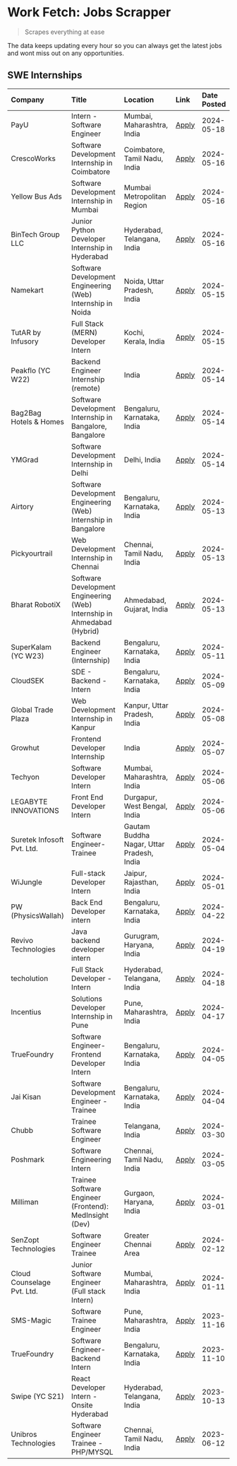 # Work Fetch: Jobs Scrapper
> Scrapes everything at ease

The data keeps updating every hour so you can always get the latest jobs and wont miss out on any opportunities.

## SWE Internships
<!--START_SECTION:workfetch-->
| Company                    | Title                                                                   | Location                                  | Link                                                                                                                                                                                                                                                                                    | Date Posted   |
|:---------------------------|:------------------------------------------------------------------------|:------------------------------------------|:----------------------------------------------------------------------------------------------------------------------------------------------------------------------------------------------------------------------------------------------------------------------------------------|:--------------|
| PayU                       | Intern - Software Engineer                                              | Mumbai, Maharashtra, India                | [Apply](https://in.linkedin.com/jobs/view/intern-software-engineer-at-payu-3929609301?position=5&pageNum=0&refId=Ao%2Fq3yYDnvuPM61h5qngUQ%3D%3D&trackingId=%2F65uGftPchkKmHaWI9rL%2FA%3D%3D&trk=public_jobs_jserp-result_search-card)                                                   | 2024-05-18    |
| CrescoWorks                | Software Development Internship in Coimbatore                           | Coimbatore, Tamil Nadu, India             | [Apply](https://in.linkedin.com/jobs/view/software-development-internship-in-coimbatore-at-crescoworks-3928264279?position=25&pageNum=0&refId=Ao%2Fq3yYDnvuPM61h5qngUQ%3D%3D&trackingId=u5Y7D%2FtpWzNeQwnv3ATxUw%3D%3D&trk=public_jobs_jserp-result_search-card)                        | 2024-05-16    |
| Yellow Bus Ads             | Software Development Internship in Mumbai                               | Mumbai Metropolitan Region                | [Apply](https://in.linkedin.com/jobs/view/software-development-internship-in-mumbai-at-yellow-bus-ads-3928262363?position=28&pageNum=0&refId=Ao%2Fq3yYDnvuPM61h5qngUQ%3D%3D&trackingId=4yRc%2BusLPvxib4iDG8C41Q%3D%3D&trk=public_jobs_jserp-result_search-card)                         | 2024-05-16    |
| BinTech Group LLC          | Junior Python Developer Internship in Hyderabad                         | Hyderabad, Telangana, India               | [Apply](https://in.linkedin.com/jobs/view/junior-python-developer-internship-in-hyderabad-at-bintech-group-llc-3928263481?position=41&pageNum=0&refId=Ao%2Fq3yYDnvuPM61h5qngUQ%3D%3D&trackingId=oxffJ6M%2BhaXbzXSdb%2FIzeg%3D%3D&trk=public_jobs_jserp-result_search-card)              | 2024-05-16    |
| Namekart                   | Software Development Engineering (Web) Internship in Noida              | Noida, Uttar Pradesh, India               | [Apply](https://in.linkedin.com/jobs/view/software-development-engineering-web-internship-in-noida-at-namekart-3927112610?position=3&pageNum=0&refId=Ao%2Fq3yYDnvuPM61h5qngUQ%3D%3D&trackingId=UsvXH%2BPUgG%2F4S7LTN0f30Q%3D%3D&trk=public_jobs_jserp-result_search-card)               | 2024-05-15    |
| TutAR by Infusory          | Full Stack (MERN) Developer Intern                                      | Kochi, Kerala, India                      | [Apply](https://in.linkedin.com/jobs/view/full-stack-mern-developer-intern-at-tutar-by-infusory-3926190396?position=39&pageNum=0&refId=Ao%2Fq3yYDnvuPM61h5qngUQ%3D%3D&trackingId=eyMuKCYuS9OLItzrLOKI8g%3D%3D&trk=public_jobs_jserp-result_search-card)                                 | 2024-05-15    |
| Peakflo (YC W22)           | Backend Engineer Internship (remote)                                    | India                                     | [Apply](https://in.linkedin.com/jobs/view/backend-engineer-internship-remote-at-peakflo-yc-w22-3925243704?position=7&pageNum=0&refId=Ao%2Fq3yYDnvuPM61h5qngUQ%3D%3D&trackingId=uUgrwP7OsGKs0QgRCq7%2Fww%3D%3D&trk=public_jobs_jserp-result_search-card)                                 | 2024-05-14    |
| Bag2Bag Hotels & Homes     | Software Development Internship in Bangalore, Bangalore                 | Bengaluru, Karnataka, India               | [Apply](https://in.linkedin.com/jobs/view/software-development-internship-in-bangalore-bangalore-at-bag2bag-hotels-homes-3925888541?position=17&pageNum=0&refId=Ao%2Fq3yYDnvuPM61h5qngUQ%3D%3D&trackingId=BPN0jkZMbmvIl58uxjh0Fg%3D%3D&trk=public_jobs_jserp-result_search-card)        | 2024-05-14    |
| YMGrad                     | Software Development Internship in Delhi                                | Delhi, India                              | [Apply](https://in.linkedin.com/jobs/view/software-development-internship-in-delhi-at-ymgrad-3925891007?position=38&pageNum=0&refId=Ao%2Fq3yYDnvuPM61h5qngUQ%3D%3D&trackingId=otL5pLV6WpB842atYR3khg%3D%3D&trk=public_jobs_jserp-result_search-card)                                    | 2024-05-14    |
| Airtory                    | Software Development Engineering (Web) Internship in Bangalore          | Bengaluru, Karnataka, India               | [Apply](https://in.linkedin.com/jobs/view/software-development-engineering-web-internship-in-bangalore-at-airtory-3925101275?position=2&pageNum=0&refId=Ao%2Fq3yYDnvuPM61h5qngUQ%3D%3D&trackingId=Y60u7lVZBf498%2BvBUWfmuw%3D%3D&trk=public_jobs_jserp-result_search-card)              | 2024-05-13    |
| Pickyourtrail              | Web Development Internship in Chennai                                   | Chennai, Tamil Nadu, India                | [Apply](https://in.linkedin.com/jobs/view/web-development-internship-in-chennai-at-pickyourtrail-3924894949?position=20&pageNum=0&refId=Ao%2Fq3yYDnvuPM61h5qngUQ%3D%3D&trackingId=4F8sybVdyRb2lRLE%2BTu19A%3D%3D&trk=public_jobs_jserp-result_search-card)                              | 2024-05-13    |
| Bharat RobotiX             | Software Development Engineering (Web) Internship in Ahmedabad (Hybrid) | Ahmedabad, Gujarat, India                 | [Apply](https://in.linkedin.com/jobs/view/software-development-engineering-web-internship-in-ahmedabad-hybrid-at-bharat-robotix-3924897657?position=35&pageNum=0&refId=Ao%2Fq3yYDnvuPM61h5qngUQ%3D%3D&trackingId=Cy5Lo3rj7dE6QpO39AFhwg%3D%3D&trk=public_jobs_jserp-result_search-card) | 2024-05-13    |
| SuperKalam (YC W23)        | Backend Engineer (Internship)                                           | Bengaluru, Karnataka, India               | [Apply](https://in.linkedin.com/jobs/view/backend-engineer-internship-at-superkalam-yc-w23-3922671591?position=30&pageNum=0&refId=Ao%2Fq3yYDnvuPM61h5qngUQ%3D%3D&trackingId=NbeFn5ZMRhl%2Busp3rZkadg%3D%3D&trk=public_jobs_jserp-result_search-card)                                    | 2024-05-11    |
| CloudSEK                   | SDE - Backend - Intern                                                  | Bengaluru, Karnataka, India               | [Apply](https://in.linkedin.com/jobs/view/sde-backend-intern-at-cloudsek-3920377259?position=26&pageNum=0&refId=Ao%2Fq3yYDnvuPM61h5qngUQ%3D%3D&trackingId=RPbX3UTAFiwQY6BKsPHLMQ%3D%3D&trk=public_jobs_jserp-result_search-card)                                                        | 2024-05-09    |
| Global Trade Plaza         | Web Development Internship in Kanpur                                    | Kanpur, Uttar Pradesh, India              | [Apply](https://in.linkedin.com/jobs/view/web-development-internship-in-kanpur-at-global-trade-plaza-3921430242?position=21&pageNum=0&refId=Ao%2Fq3yYDnvuPM61h5qngUQ%3D%3D&trackingId=qNArKr3eJKOVfk4WaHPwvg%3D%3D&trk=public_jobs_jserp-result_search-card)                            | 2024-05-08    |
| Growhut                    | Frontend Developer Internship                                           | India                                     | [Apply](https://in.linkedin.com/jobs/view/frontend-developer-internship-at-growhut-3916739895?position=34&pageNum=0&refId=Ao%2Fq3yYDnvuPM61h5qngUQ%3D%3D&trackingId=v4yV4EFz%2FprzgnrwkqAGDw%3D%3D&trk=public_jobs_jserp-result_search-card)                                            | 2024-05-07    |
| Techyon                    | Software Developer Intern                                               | Mumbai, Maharashtra, India                | [Apply](https://in.linkedin.com/jobs/view/software-developer-intern-at-techyon-3917863085?position=47&pageNum=0&refId=Ao%2Fq3yYDnvuPM61h5qngUQ%3D%3D&trackingId=F%2Feap33RoCx3Y6Ug4g72kg%3D%3D&trk=public_jobs_jserp-result_search-card)                                                | 2024-05-06    |
| LEGABYTE INNOVATIONS       | Front End  Developer Intern                                             | Durgapur, West Bengal, India              | [Apply](https://in.linkedin.com/jobs/view/front-end-developer-intern-at-legabyte-innovations-3918718185?position=59&pageNum=0&refId=Ao%2Fq3yYDnvuPM61h5qngUQ%3D%3D&trackingId=m8IOdKmLmmYHIzAfl0g%2Bog%3D%3D&trk=public_jobs_jserp-result_search-card)                                  | 2024-05-06    |
| Suretek Infosoft Pvt. Ltd. | Software Engineer-Trainee                                               | Gautam Buddha Nagar, Uttar Pradesh, India | [Apply](https://in.linkedin.com/jobs/view/software-engineer-trainee-at-suretek-infosoft-pvt-ltd-3916999948?position=37&pageNum=0&refId=Ao%2Fq3yYDnvuPM61h5qngUQ%3D%3D&trackingId=DbWYk3tvjCG6FJcRyj2wpw%3D%3D&trk=public_jobs_jserp-result_search-card)                                 | 2024-05-04    |
| WiJungle                   | Full-stack Developer Intern                                             | Jaipur, Rajasthan, India                  | [Apply](https://in.linkedin.com/jobs/view/full-stack-developer-intern-at-wijungle-3912864543?position=60&pageNum=0&refId=Ao%2Fq3yYDnvuPM61h5qngUQ%3D%3D&trackingId=Pi1kVm2dqYM9gpY2Pvnzbw%3D%3D&trk=public_jobs_jserp-result_search-card)                                               | 2024-05-01    |
| PW (PhysicsWallah)         | Back End Developer intern                                               | Bengaluru, Karnataka, India               | [Apply](https://in.linkedin.com/jobs/view/back-end-developer-intern-at-pw-physicswallah-3907293630?position=23&pageNum=0&refId=Ao%2Fq3yYDnvuPM61h5qngUQ%3D%3D&trackingId=8LHbKhwiz2GKv7iR2fEqTw%3D%3D&trk=public_jobs_jserp-result_search-card)                                         | 2024-04-22    |
| Revivo Technologies        | Java backend developer intern                                           | Gurugram, Haryana, India                  | [Apply](https://in.linkedin.com/jobs/view/java-backend-developer-intern-at-revivo-technologies-3906034446?position=48&pageNum=0&refId=Ao%2Fq3yYDnvuPM61h5qngUQ%3D%3D&trackingId=%2FihPgdQvwtywoqTyFCxYQw%3D%3D&trk=public_jobs_jserp-result_search-card)                                | 2024-04-19    |
| techolution                | Full Stack Developer - Intern                                           | Hyderabad, Telangana, India               | [Apply](https://in.linkedin.com/jobs/view/full-stack-developer-intern-at-techolution-3904814977?position=50&pageNum=0&refId=Ao%2Fq3yYDnvuPM61h5qngUQ%3D%3D&trackingId=vg%2BjFxqBaWLbiT430BS3Ig%3D%3D&trk=public_jobs_jserp-result_search-card)                                          | 2024-04-18    |
| Incentius                  | Solutions Developer Internship in Pune                                  | Pune, Maharashtra, India                  | [Apply](https://in.linkedin.com/jobs/view/solutions-developer-internship-in-pune-at-incentius-3904329499?position=31&pageNum=0&refId=Ao%2Fq3yYDnvuPM61h5qngUQ%3D%3D&trackingId=T6rDN7UrrvGJFEWYQAsUFA%3D%3D&trk=public_jobs_jserp-result_search-card)                                   | 2024-04-17    |
| TrueFoundry                | Software Engineer- Frontend Developer Intern                            | Bengaluru, Karnataka, India               | [Apply](https://in.linkedin.com/jobs/view/software-engineer-frontend-developer-intern-at-truefoundry-3887320206?position=29&pageNum=0&refId=Ao%2Fq3yYDnvuPM61h5qngUQ%3D%3D&trackingId=LqOwklFLq6yy9YmoaY%2BrVg%3D%3D&trk=public_jobs_jserp-result_search-card)                          | 2024-04-05    |
| Jai Kisan                  | Software Development Engineer - Trainee                                 | Bengaluru, Karnataka, India               | [Apply](https://in.linkedin.com/jobs/view/software-development-engineer-trainee-at-jai-kisan-3913911193?position=32&pageNum=0&refId=Ao%2Fq3yYDnvuPM61h5qngUQ%3D%3D&trackingId=4S5ILDB0NWk1iEizKO99TA%3D%3D&trk=public_jobs_jserp-result_search-card)                                    | 2024-04-04    |
| Chubb                      | Trainee Software Engineer                                               | Telangana, India                          | [Apply](https://in.linkedin.com/jobs/view/trainee-software-engineer-at-chubb-3909641440?position=33&pageNum=0&refId=Ao%2Fq3yYDnvuPM61h5qngUQ%3D%3D&trackingId=tked0wab7WSXZP5tidHWOA%3D%3D&trk=public_jobs_jserp-result_search-card)                                                    | 2024-03-30    |
| Poshmark                   | Software Engineering Intern                                             | Chennai, Tamil Nadu, India                | [Apply](https://in.linkedin.com/jobs/view/software-engineering-intern-at-poshmark-3846946793?position=55&pageNum=0&refId=Ao%2Fq3yYDnvuPM61h5qngUQ%3D%3D&trackingId=NIvvHiC05Y%2Bq7kiu2y0m1w%3D%3D&trk=public_jobs_jserp-result_search-card)                                             | 2024-03-05    |
| Milliman                   | Trainee Software Engineer (Frontend): MedInsight (Dev)                  | Gurgaon, Haryana, India                   | [Apply](https://in.linkedin.com/jobs/view/trainee-software-engineer-frontend-medinsight-dev-at-milliman-3792874280?position=22&pageNum=0&refId=Ao%2Fq3yYDnvuPM61h5qngUQ%3D%3D&trackingId=UcXboTN68nea5jBZ9xV7xg%3D%3D&trk=public_jobs_jserp-result_search-card)                         | 2024-03-01    |
| SenZopt Technologies       | Software Engineer Trainee                                               | Greater Chennai Area                      | [Apply](https://in.linkedin.com/jobs/view/software-engineer-trainee-at-senzopt-technologies-3827688781?position=46&pageNum=0&refId=Ao%2Fq3yYDnvuPM61h5qngUQ%3D%3D&trackingId=bcSLfvmLklBQQG5hhkhbqA%3D%3D&trk=public_jobs_jserp-result_search-card)                                     | 2024-02-12    |
| Cloud Counselage Pvt. Ltd. | Junior Software Engineer (Full stack Intern)                            | Mumbai, Maharashtra, India                | [Apply](https://in.linkedin.com/jobs/view/junior-software-engineer-full-stack-intern-at-cloud-counselage-pvt-ltd-3803132814?position=42&pageNum=0&refId=Ao%2Fq3yYDnvuPM61h5qngUQ%3D%3D&trackingId=%2FjaD4kzxhlw3CnHL%2F41Jhw%3D%3D&trk=public_jobs_jserp-result_search-card)            | 2024-01-11    |
| SMS-Magic                  | Software Trainee Engineer                                               | Pune, Maharashtra, India                  | [Apply](https://in.linkedin.com/jobs/view/software-trainee-engineer-at-sms-magic-3761409781?position=44&pageNum=0&refId=Ao%2Fq3yYDnvuPM61h5qngUQ%3D%3D&trackingId=LE7nFAjMRiuH1NwjywwgDQ%3D%3D&trk=public_jobs_jserp-result_search-card)                                                | 2023-11-16    |
| TrueFoundry                | Software Engineer-Backend Intern                                        | Bengaluru, Karnataka, India               | [Apply](https://in.linkedin.com/jobs/view/software-engineer-backend-intern-at-truefoundry-3779508170?position=45&pageNum=0&refId=Ao%2Fq3yYDnvuPM61h5qngUQ%3D%3D&trackingId=3Wux%2FM0EwVEUvuBfaFle1g%3D%3D&trk=public_jobs_jserp-result_search-card)                                     | 2023-11-10    |
| Swipe (YC S21)             | React Developer Intern - Onsite Hyderabad                               | Hyderabad, Telangana, India               | [Apply](https://in.linkedin.com/jobs/view/react-developer-intern-onsite-hyderabad-at-swipe-yc-s21-3737600089?position=52&pageNum=0&refId=Ao%2Fq3yYDnvuPM61h5qngUQ%3D%3D&trackingId=1y8QM0jK4h1pr9FhHyUUcA%3D%3D&trk=public_jobs_jserp-result_search-card)                               | 2023-10-13    |
| Unibros Technologies       | Software Engineer Trainee - PHP/MYSQL                                   | Chennai, Tamil Nadu, India                | [Apply](https://in.linkedin.com/jobs/view/software-engineer-trainee-php-mysql-at-unibros-technologies-3656599241?position=49&pageNum=0&refId=Ao%2Fq3yYDnvuPM61h5qngUQ%3D%3D&trackingId=%2F2CqBriUj%2Bt2v9H36mvfxA%3D%3D&trk=public_jobs_jserp-result_search-card)                       | 2023-06-12    |
<!--END_SECTION:workfetch-->
